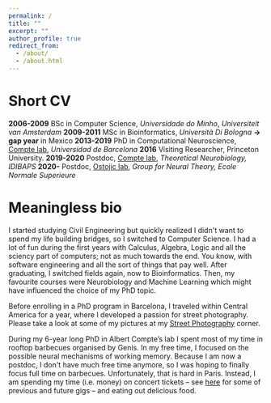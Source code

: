 ```yaml
---
permalink: /
title: ""
excerpt: ""
author_profile: true
redirect_from: 
  - /about/
  - /about.html
---
```

Short CV
======
**2006-2009** BSc in Computer Science, *Universidade do Minho*, *Universiteit van Amsterdam*
**2009-2011** MSc in Bioinformatics, *Università Di Bologna*
**&#8594; gap year** in Mexico
**2013-2019** PhD in Computational Neuroscience, [Compte lab](https://braincircuitsbehavior.org/people), *Universidad de Barcelona*
**2016** Visiting Researcher, Princeton University.
**2019-2020** Postdoc, [Compte lab](https://braincircuitsbehavior.org/people), *Theoretical Neurobiology, IDIBAPS*
**2020-** Postdoc, [Ostojic lab](https://lnc2.dec.ens.fr/en/member/655/srdjan-ostojic), *Group for Neural Theory, Ecole Normale Superieure*


Meaningless bio
======

I started studying Civil Engineering but quickly realized I didn't want to spend my life building bridges, so I switched to Computer Science. I had a lot of fun during the first years with Calculus, Algebra, Logic and all the sciency part of computers; not as much towards the end. You know, with software engineering and all the sort of things that pay well. After graduating, I switched fields again, now to Bioinformatics. Then, my favourite courses were Neurobiology and Machine Learning which might have influenced the choice of my PhD topic.

Before enrolling in a PhD program in Barcelona, I traveled within Central America for a year, where I developed a passion for street photography. Please take a look at some of my pictures at my [Street Photography](https://jmourabarbosa.github.io/photography/) corner. 

During my 6-year long PhD in Albert Compte’s lab I spent most of my time in rooftop barbecues organised by Genis. In my free time, I focused on the possible neural mechanisms of working memory. Because I am now a postdoc, I don't have much free time anymore, so I was hoping to finally focus full time on barbecues. Unfortunately, that is hard in Paris. Instead, I am spending my time (i.e. money) on concert tickets – see [here](https://bit.ly/3fsOtK3) for some of previous and future gigs – and eating out delicious food.

